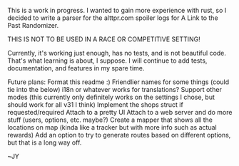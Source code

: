 This is a work in progress. I wanted to gain more experience with rust, so I decided to write a parser for the alttpr.com spoiler logs for A Link to the Past Randomizer.

THIS IS NOT TO BE USED IN A RACE OR COMPETITIVE SETTING! 

Currently, it's working just enough, has no tests, and is not beautiful code. That's what learning is about, I suppose. I will continue to add tests, documentation, and features in my spare time.

Future plans:
              Format this readme :)
              Friendlier names for some things (could tie into the below)
              i18n or whatever works for translations?
              Support other modes (this currently only definitely works on the settings I chose, but should work for all v31 I think)
              Implement the shops struct if requested/required
              Attach to a pretty UI
              Attach to a web server and do more stuff (users, options, etc. maybe?)
              Create a mapper that shows all the locations on map (kinda like a tracker but with more info such as actual rewards)
              Add an option to try to generate routes based on different options, but that is a long way off.

~JY

